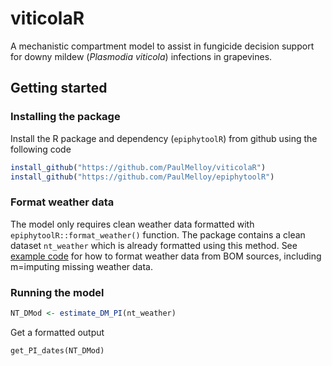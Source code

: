 # viticolaR
A mechanistic compartment model to assist in fungicide decision support for 
downy mildew (_Plasmodia viticola_) infections in grapevines.  

## Getting started  
### Installing the package
Install the R package and dependency (`epiphytoolR`) from github using the following 
code

```r
install_github("https://github.com/PaulMelloy/viticolaR")
install_github("https://github.com/PaulMelloy/epiphytoolR")
```

### Format weather data  
The model only requires clean weather data formatted with `epiphytoolR::format_weather()`
function.
The package contains a clean dataset `nt_weather` which is already formatted using
this method.
See [example code](https://github.com/PaulMelloy/viticolaR/blob/main/data-raw/DATASET.R)
for how to format weather data from BOM sources, including m=imputing missing 
weather data.  

### Running the model  
```r
NT_DMod <- estimate_DM_PI(nt_weather)
```

Get a formatted output  

```
get_PI_dates(NT_DMod)
```
